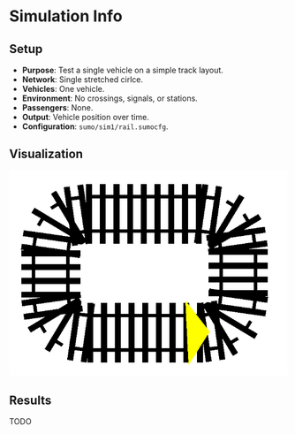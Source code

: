 # Simulation Info

## Setup

- **Purpose**: Test a single vehicle on a simple track layout.
- **Network**: Single stretched cirlce.
- **Vehicles**: One vehicle.
- **Environment**: No crossings, signals, or stations.
- **Passengers**: None.
- **Output**: Vehicle position over time.
- **Configuration**: `sumo/sim1/rail.sumocfg`.

## Visualization

![Simulation Visualization](./viz.png)

## Results

TODO
